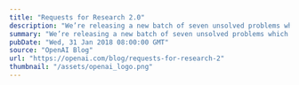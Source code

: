 ```yaml
---
title: "Requests for Research 2.0"
description: "We’re releasing a new batch of seven unsolved problems which have come up in the course of our research at OpenAI."
summary: "We’re releasing a new batch of seven unsolved problems which have come up in the course of our research at OpenAI."
pubDate: "Wed, 31 Jan 2018 08:00:00 GMT"
source: "OpenAI Blog"
url: "https://openai.com/blog/requests-for-research-2"
thumbnail: "/assets/openai_logo.png"
---
```


